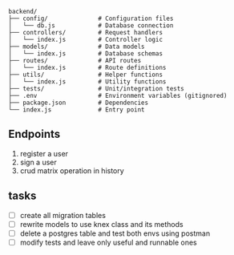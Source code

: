 ```
backend/
├── config/              # Configuration files
│   └── db.js            # Database connection
├── controllers/         # Request handlers
│   └── index.js         # Controller logic
├── models/              # Data models
│   └── index.js         # Database schemas
├── routes/              # API routes
│   └── index.js         # Route definitions
├── utils/               # Helper functions
│   └── index.js         # Utility functions
├── tests/               # Unit/integration tests
├── .env                 # Environment variables (gitignored)
├── package.json         # Dependencies
└── index.js             # Entry point
```


## Endpoints

1. register a user
2. sign a user
3. crud matrix operation in history


## tasks
- [ ] create all migration tables
- [ ] rewrite models to use knex class and its methods
- [ ] delete a postgres table and test both envs using postman
- [ ] modify tests and leave only useful and runnable ones